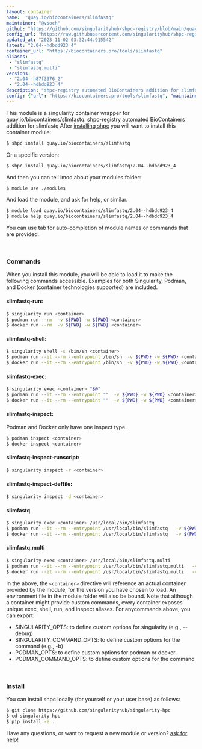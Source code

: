 ```yaml
---
layout: container
name:  "quay.io/biocontainers/slimfastq"
maintainer: "@vsoch"
github: "https://github.com/singularityhub/shpc-registry/blob/main/quay.io/biocontainers/slimfastq/container.yaml"
config_url: "https://raw.githubusercontent.com/singularityhub/shpc-registry/main/quay.io/biocontainers/slimfastq/container.yaml"
updated_at: "2023-11-02 03:32:44.915542"
latest: "2.04--hdbdd923_4"
container_url: "https://biocontainers.pro/tools/slimfastq"
aliases:
 - "slimfastq"
 - "slimfastq.multi"
versions:
 - "2.04--h87f3376_2"
 - "2.04--hdbdd923_4"
description: "shpc-registry automated BioContainers addition for slimfastq"
config: {"url": "https://biocontainers.pro/tools/slimfastq", "maintainer": "@vsoch", "description": "shpc-registry automated BioContainers addition for slimfastq", "latest": {"2.04--hdbdd923_4": "sha256:f173014d279f0456e6c1949b90cee02bbe517926f7bd6ef22573830b366dbf39"}, "tags": {"2.04--h87f3376_2": "sha256:6948357675511a0e48eb20262b37bb3a230843833734de09f183c85563302aef", "2.04--hdbdd923_4": "sha256:f173014d279f0456e6c1949b90cee02bbe517926f7bd6ef22573830b366dbf39"}, "docker": "quay.io/biocontainers/slimfastq", "aliases": {"slimfastq": "/usr/local/bin/slimfastq", "slimfastq.multi": "/usr/local/bin/slimfastq.multi"}}
---
```


This module is a singularity container wrapper for quay.io/biocontainers/slimfastq.
shpc-registry automated BioContainers addition for slimfastq
After [installing shpc](#install) you will want to install this container module:


```bash
$ shpc install quay.io/biocontainers/slimfastq
```

Or a specific version:

```bash
$ shpc install quay.io/biocontainers/slimfastq:2.04--hdbdd923_4
```

And then you can tell lmod about your modules folder:

```bash
$ module use ./modules
```

And load the module, and ask for help, or similar.

```bash
$ module load quay.io/biocontainers/slimfastq/2.04--hdbdd923_4
$ module help quay.io/biocontainers/slimfastq/2.04--hdbdd923_4
```

You can use tab for auto-completion of module names or commands that are provided.

<br>

### Commands

When you install this module, you will be able to load it to make the following commands accessible.
Examples for both Singularity, Podman, and Docker (container technologies supported) are included.

#### slimfastq-run:

```bash
$ singularity run <container>
$ podman run --rm  -v ${PWD} -w ${PWD} <container>
$ docker run --rm  -v ${PWD} -w ${PWD} <container>
```

#### slimfastq-shell:

```bash
$ singularity shell -s /bin/sh <container>
$ podman run --it --rm --entrypoint /bin/sh  -v ${PWD} -w ${PWD} <container>
$ docker run --it --rm --entrypoint /bin/sh  -v ${PWD} -w ${PWD} <container>
```

#### slimfastq-exec:

```bash
$ singularity exec <container> "$@"
$ podman run --it --rm --entrypoint ""  -v ${PWD} -w ${PWD} <container> "$@"
$ docker run --it --rm --entrypoint ""  -v ${PWD} -w ${PWD} <container> "$@"
```

#### slimfastq-inspect:

Podman and Docker only have one inspect type.

```bash
$ podman inspect <container>
$ docker inspect <container>
```

#### slimfastq-inspect-runscript:

```bash
$ singularity inspect -r <container>
```

#### slimfastq-inspect-deffile:

```bash
$ singularity inspect -d <container>
```


#### slimfastq

```bash
$ singularity exec <container> /usr/local/bin/slimfastq
$ podman run --it --rm --entrypoint /usr/local/bin/slimfastq   -v ${PWD} -w ${PWD} <container> -c " $@"
$ docker run --it --rm --entrypoint /usr/local/bin/slimfastq   -v ${PWD} -w ${PWD} <container> -c " $@"
```


#### slimfastq.multi

```bash
$ singularity exec <container> /usr/local/bin/slimfastq.multi
$ podman run --it --rm --entrypoint /usr/local/bin/slimfastq.multi   -v ${PWD} -w ${PWD} <container> -c " $@"
$ docker run --it --rm --entrypoint /usr/local/bin/slimfastq.multi   -v ${PWD} -w ${PWD} <container> -c " $@"
```



In the above, the `<container>` directive will reference an actual container provided
by the module, for the version you have chosen to load. An environment file in the
module folder will also be bound. Note that although a container
might provide custom commands, every container exposes unique exec, shell, run, and
inspect aliases. For anycommands above, you can export:

 - SINGULARITY_OPTS: to define custom options for singularity (e.g., --debug)
 - SINGULARITY_COMMAND_OPTS: to define custom options for the command (e.g., -b)
 - PODMAN_OPTS: to define custom options for podman or docker
 - PODMAN_COMMAND_OPTS: to define custom options for the command

<br>

### Install

You can install shpc locally (for yourself or your user base) as follows:

```bash
$ git clone https://github.com/singularityhub/singularity-hpc
$ cd singularity-hpc
$ pip install -e .
```

Have any questions, or want to request a new module or version? [ask for help!](https://github.com/singularityhub/singularity-hpc/issues)